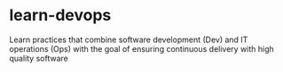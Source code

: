 # learn-devops
Learn practices that combine software development (Dev) and IT operations (Ops) with the goal of ensuring continuous delivery with high quality software
